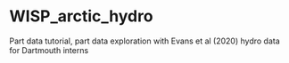 # WISP_arctic_hydro
 Part data tutorial, part data exploration with Evans et al (2020) hydro data for Dartmouth interns
